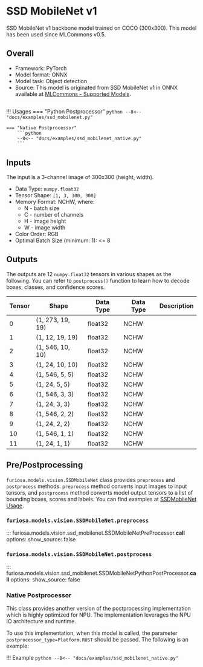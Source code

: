 # SSD MobileNet v1

SSD MobileNet v1 backbone model trained on COCO (300x300).
This model has been used since MLCommons v0.5.

## Overall
* Framework: PyTorch
* Model format: ONNX
* Model task: Object detection
* Source: This model is originated from SSD MobileNet v1 in ONNX available at
[MLCommons - Supported Models](https://github.com/mlcommons/inference/tree/master/vision/classification_and_detection#supported-models).

## <a name="SSDMobileNet_Usage"></a>
!!! Usages
    === "Python Postprocessor"
        ```python
        --8<-- "docs/examples/ssd_mobilenet.py"
        ```
     
    === "Native Postprocessor"
        ```python
        --8<-- "docs/examples/ssd_mobilenet_native.py"
        ```

## Inputs 
The input is a 3-channel image of 300x300 (height, width).

* Data Type: `numpy.float32`
* Tensor Shape: `[1, 3, 300, 300]`
* Memory Format: NCHW, where:
    * N - batch size
    * C - number of channels
    * H - image height
    * W - image width
* Color Order: RGB
* Optimal Batch Size (minimum: 1): <= 8

## Outputs
The outputs are 12 `numpy.float32` tensors in various shapes as the following.
You can refer to `postprocess()` function to learn how to decode boxes, classes, and confidence scores.

| Tensor | Shape            | Data Type | Data Type | Description |
|--------|------------------|-----------|-----------|-------------|
| 0      | (1, 273, 19, 19) | float32   | NCHW      |             |
| 1      | (1, 12, 19, 19)  | float32   | NCHW      |             |
| 2      | (1, 546, 10, 10) | float32   | NCHW      |             |
| 3      | (1, 24, 10, 10)  | float32   | NCHW      |             |
| 4      | (1, 546, 5, 5)   | float32   | NCHW      |             |
| 5      | (1, 24, 5, 5)    | float32   | NCHW      |             |
| 6      | (1, 546, 3, 3)   | float32   | NCHW      |             |
| 7      | (1, 24, 3, 3)    | float32   | NCHW      |             |
| 8      | (1, 546, 2, 2)   | float32   | NCHW      |             |
| 9      | (1, 24, 2, 2)    | float32   | NCHW      |             |
| 10     | (1, 546, 1, 1)   | float32   | NCHW      |             |
| 11     | (1, 24, 1, 1)    | float32   | NCHW      |             |

## Pre/Postprocessing
`furiosa.models.vision.SSDMobileNet` class provides `preprocess` and `postprocess` methods.
`preprocess` method converts input images to input tensors, and `postprocess` method converts 
model output tensors to a list of bounding boxes, scores and labels. 
You can find examples at [SSDMobileNet Usage](#SSDMobileNet_Usage).
 
### `furiosa.models.vision.SSDMobileNet.preprocess`
::: furiosa.models.vision.ssd_mobilenet.SSDMobileNetPreProcessor.__call__
    options:
        show_source: false
    
### `furiosa.models.vision.SSDMobileNet.postprocess`
::: furiosa.models.vision.ssd_mobilenet.SSDMobileNetPythonPostProcessor.__call__
    options:
        show_source: false

### <a href="NativePostProcessor"></a>Native Postprocessor
This class provides another version of the postprocessing implementation
which is highly optimized for NPU. The implementation leverages the NPU IO architecture and runtime.

To use this implementation, when this model is called, the parameter `postprocessor_type=Platform.RUST`
should be passed. The following is an example:

!!! Example
    ```python
    --8<-- "docs/examples/ssd_mobilenet_native.py"
    ```
